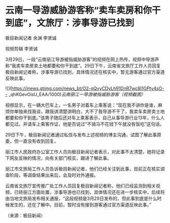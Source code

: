 # 云南一导游威胁游客称“卖车卖房和你干到底”，文旅厅：涉事导游已找到

极目新闻记者 余渊 李贤诚

视频剪辑 李贤诚

3月29日，一段“云南丽江导游被指威胁游客”的视频在网上热传，视频中导游声称“我卖车卖房卖土地都要和你干到底”。29日下午，云南省文旅厅工作人员回复极目新闻记者称，涉事导游已找到，具体情况还在核实中，暂无游客通过官方渠道反映此事。

![](https://inews.gtimg.com/news_bt/O2-qQvyCDyLh91DnR7wc8I1GPty4sO--
_qhKGevOisU_EAA/1000)_云南丽江一导游被指威胁游客（视频截图）_

视频显示，在一辆大巴车上，一名男子对着车上乘客说：“现在我不讲你是谁，麻烦你单独来找我谈，跟我讲清楚讲明白，大不了我导游不干了，我卖车卖房卖土地都要和你干到底。”该男子随后还对车上乘客表示，自己从事导游行业13年，什么人都见过。并请车上乘客作证，他是否说过“不骑马不花钱下午就没有饭吃”这句话。

29日下午，极目新闻记者通过私信与发布上述视频的博主沟通，试图了解此事原委，但一直没有收到回复。

丽江市人民政府办公室工作人员向极目新闻记者表示，对此事不太清楚，她将记录下网友反映的情况，向有关部门核实，跟进了解此事。

丽江市文旅局工作人员告诉极目新闻记者，他们已经关注到此事，目前正在核实调查阶段，等调查结果出来后，会及时对外通报。

云南省文旅厅宣传推广处工作人员回复极目新闻记者称，他们已经监测到相关视频，已转丽江方面处置，涉事导游也已找到，具体情况还在进一步核实中，后续将由当地文旅局发布相关通报，“这段视频是3月29日发布的，但此事到底是什么时候发生的，还在了解中。目前，暂时没有接到游客通过官方渠道反映此事。”

（来源：极目新闻）

